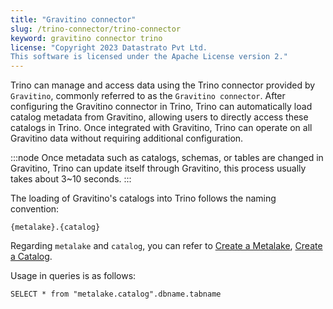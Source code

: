 ```yaml
---
title: "Gravitino connector"
slug: /trino-connector/trino-connector
keyword: gravitino connector trino
license: "Copyright 2023 Datastrato Pvt Ltd.
This software is licensed under the Apache License version 2."
---
```


Trino can manage and access data using the Trino connector provided by `Gravitino`, commonly referred to as the `Gravitino connector`.
After configuring the Gravitino connector in Trino, Trino can automatically load catalog metadata from Gravitino, allowing users to directly access these catalogs in Trino.
Once integrated with Gravitino, Trino can operate on all Gravitino data without requiring additional configuration.

:::node
Once metadata such as catalogs, schemas, or tables are changed in Gravitino, Trino can update itself through Gravitino, this process usually takes 
about 3~10 seconds. 
:::

The loading of Gravitino's catalogs into Trino follows the naming convention:

```text
{metalake}.{catalog}
```

Regarding `metalake` and `catalog`, 
you can refer to [Create a Metalake](../manage-relational-metadata-using-gravitino.md#create-a-metalake), [Create a Catalog](../manage-relational-metadata-using-gravitino.md#create-a-catalog).

Usage in queries is as follows:

```text
SELECT * from "metalake.catalog".dbname.tabname
```
